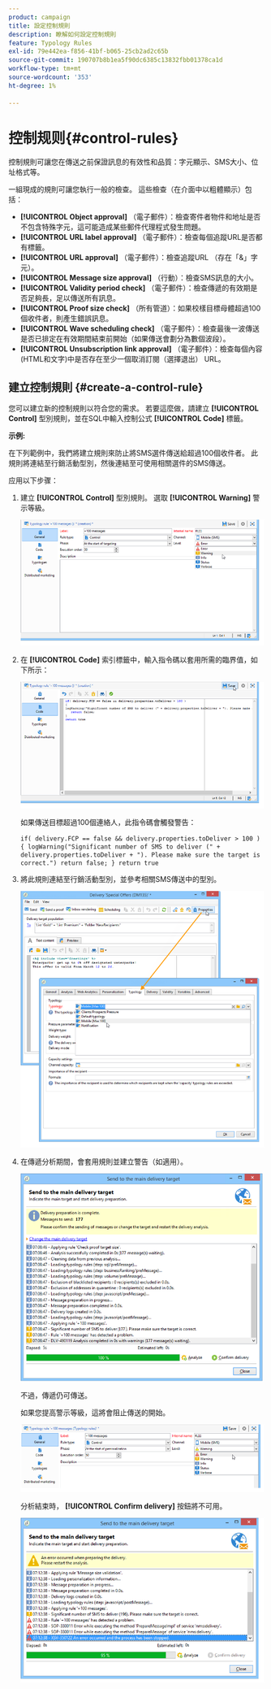 ```yaml
---
product: campaign
title: 設定控制規則
description: 瞭解如何設定控制規則
feature: Typology Rules
exl-id: 79e442ea-f856-41bf-b065-25cb2ad2c65b
source-git-commit: 190707b8b1ea5f90dc6385c13832fbb01378ca1d
workflow-type: tm+mt
source-wordcount: '353'
ht-degree: 1%

---
```


# 控制规则{#control-rules}

控制規則可讓您在傳送之前保證訊息的有效性和品質：字元顯示、SMS大小、位址格式等。

一組現成的規則可讓您執行一般的檢查。 這些檢查（在介面中以粗體顯示）包括：

* **[!UICONTROL Object approval]** （電子郵件）：檢查寄件者物件和地址是否不包含特殊字元，這可能造成某些郵件代理程式發生問題。
* **[!UICONTROL URL label approval]** （電子郵件）：檢查每個追蹤URL是否都有標籤。
* **[!UICONTROL URL approval]** （電子郵件）：檢查追蹤URL （存在「&amp;」字元）。
* **[!UICONTROL Message size approval]** （行動）：檢查SMS訊息的大小。
* **[!UICONTROL Validity period check]** （電子郵件）：檢查傳遞的有效期是否足夠長，足以傳送所有訊息。
* **[!UICONTROL Proof size check]** （所有管道）：如果校樣目標母體超過100個收件者，則產生錯誤訊息。
* **[!UICONTROL Wave scheduling check]** （電子郵件）：檢查最後一波傳送是否已排定在有效期間結束前開始（如果傳送會劃分為數個波段）。
* **[!UICONTROL Unsubscription link approval]** （電子郵件）：檢查每個內容(HTML和文字)中是否存在至少一個取消訂閱（選擇退出） URL。

## 建立控制規則 {#create-a-control-rule}

您可以建立新的控制規則以符合您的需求。 若要這麼做，請建立 **[!UICONTROL Control]** 型別規則，並在SQL中輸入控制公式 **[!UICONTROL Code]** 標籤。

**示例:**

在下列範例中，我們將建立規則來防止將SMS選件傳送給超過100個收件者。 此規則將連結至行銷活動型別，然後連結至可使用相關選件的SMS傳送。

应用以下步骤：

1. 建立 **[!UICONTROL Control]** 型別規則。 選取 **[!UICONTROL Warning]** 警示等級。

   ![](assets/campaign_opt_create_control_01.png)

1. 在 **[!UICONTROL Code]** 索引標籤中，輸入指令碼以套用所需的臨界值，如下所示：

   ![](assets/campaign_opt_create_control_02.png)

   如果傳送目標超過100個連絡人，此指令碼會觸發警告：

   ```
   if( delivery.FCP == false && delivery.properties.toDeliver > 100 ) { logWarning("Significant number of SMS to deliver (" + delivery.properties.toDeliver + "). Please make sure the target is correct.") return false; } return true
   ```

1. 將此規則連結至行銷活動型別，並參考相關SMS傳送中的型別。

   ![](assets/campaign_opt_create_control_03.png)

1. 在傳遞分析期間，會套用規則並建立警告（如適用）。

   ![](assets/campaign_opt_create_control_04.png)

   不過，傳遞仍可傳送。

   如果您提高警示等級，這將會阻止傳送的開始。

   ![](assets/campaign_opt_create_control_05.png)

   分析結束時， **[!UICONTROL Confirm delivery]** 按鈕將不可用。

   ![](assets/campaign_opt_create_control_06.png)
